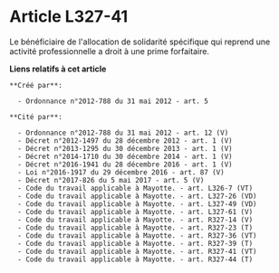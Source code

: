 # Article L327-41

Le bénéficiaire de l'allocation de solidarité spécifique qui reprend une activité professionnelle a droit à une prime
forfaitaire.

**Liens relatifs à cet article**

	**Créé par**:

	  - Ordonnance n°2012-788 du 31 mai 2012 - art. 5

	**Cité par**:

	  - Ordonnance n°2012-788 du 31 mai 2012 - art. 12 (V)
	  - Décret n°2012-1497 du 28 décembre 2012 - art. 1 (V)
	  - Décret n°2013-1295 du 30 décembre 2013 - art. 1 (V)
	  - Décret n°2014-1710 du 30 décembre 2014 - art. 1 (V)
	  - Décret n°2016-1941 du 28 décembre 2016 - art. 1 (V)
	  - Loi n°2016-1917 du 29 décembre 2016 - art. 87 (V)
	  - Décret n°2017-826 du 5 mai 2017 - art. 5 (V)
	  - Code du travail applicable à Mayotte. - art. L326-7 (VT)
	  - Code du travail applicable à Mayotte. - art. L327-26 (VD)
	  - Code du travail applicable à Mayotte. - art. L327-49 (VD)
	  - Code du travail applicable à Mayotte. - art. L327-61 (V)
	  - Code du travail applicable à Mayotte. - art. R327-14 (V)
	  - Code du travail applicable à Mayotte. - art. R327-23 (T)
	  - Code du travail applicable à Mayotte. - art. R327-36 (VT)
	  - Code du travail applicable à Mayotte. - art. R327-39 (T)
	  - Code du travail applicable à Mayotte. - art. R327-41 (VT)
	  - Code du travail applicable à Mayotte. - art. R327-44 (T)
